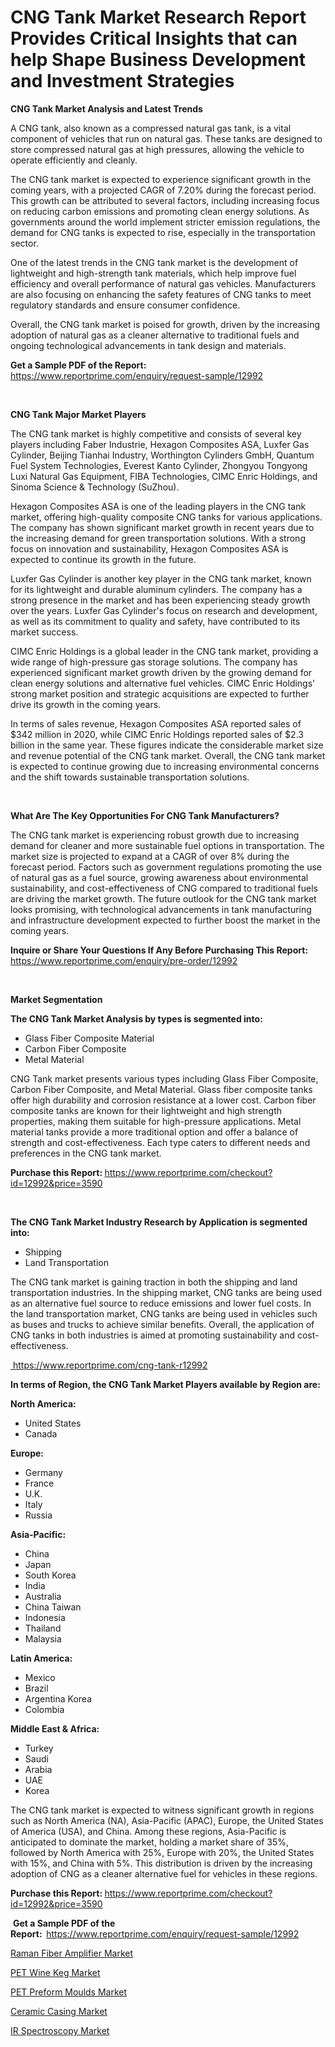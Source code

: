 <p><h1>CNG Tank Market Research Report Provides Critical Insights that can help Shape Business Development and Investment Strategies</h1></p><p><strong>CNG Tank Market Analysis and Latest Trends</strong></p>
<p><p>A CNG tank, also known as a compressed natural gas tank, is a vital component of vehicles that run on natural gas. These tanks are designed to store compressed natural gas at high pressures, allowing the vehicle to operate efficiently and cleanly.</p><p>The CNG tank market is expected to experience significant growth in the coming years, with a projected CAGR of 7.20% during the forecast period. This growth can be attributed to several factors, including increasing focus on reducing carbon emissions and promoting clean energy solutions. As governments around the world implement stricter emission regulations, the demand for CNG tanks is expected to rise, especially in the transportation sector.</p><p>One of the latest trends in the CNG tank market is the development of lightweight and high-strength tank materials, which help improve fuel efficiency and overall performance of natural gas vehicles. Manufacturers are also focusing on enhancing the safety features of CNG tanks to meet regulatory standards and ensure consumer confidence.</p><p>Overall, the CNG tank market is poised for growth, driven by the increasing adoption of natural gas as a cleaner alternative to traditional fuels and ongoing technological advancements in tank design and materials.</p></p>
<p><strong>Get a Sample PDF of the Report:&nbsp;</strong> <a href="https://www.reportprime.com/enquiry/request-sample/12992">https://www.reportprime.com/enquiry/request-sample/12992</a></p>
<p>&nbsp;</p>
<p><strong>CNG Tank Major Market Players</strong></p>
<p><p>The CNG tank market is highly competitive and consists of several key players including Faber Industrie, Hexagon Composites ASA, Luxfer Gas Cylinder, Beijing Tianhai Industry, Worthington Cylinders GmbH, Quantum Fuel System Technologies, Everest Kanto Cylinder, Zhongyou Tongyong Luxi Natural Gas Equipment, FIBA Technologies, CIMC Enric Holdings, and Sinoma Science & Technology (SuZhou).</p><p>Hexagon Composites ASA is one of the leading players in the CNG tank market, offering high-quality composite CNG tanks for various applications. The company has shown significant market growth in recent years due to the increasing demand for green transportation solutions. With a strong focus on innovation and sustainability, Hexagon Composites ASA is expected to continue its growth in the future.</p><p>Luxfer Gas Cylinder is another key player in the CNG tank market, known for its lightweight and durable aluminum cylinders. The company has a strong presence in the market and has been experiencing steady growth over the years. Luxfer Gas Cylinder's focus on research and development, as well as its commitment to quality and safety, have contributed to its market success.</p><p>CIMC Enric Holdings is a global leader in the CNG tank market, providing a wide range of high-pressure gas storage solutions. The company has experienced significant market growth driven by the growing demand for clean energy solutions and alternative fuel vehicles. CIMC Enric Holdings' strong market position and strategic acquisitions are expected to further drive its growth in the coming years.</p><p>In terms of sales revenue, Hexagon Composites ASA reported sales of $342 million in 2020, while CIMC Enric Holdings reported sales of $2.3 billion in the same year. These figures indicate the considerable market size and revenue potential of the CNG tank market. Overall, the CNG tank market is expected to continue growing due to increasing environmental concerns and the shift towards sustainable transportation solutions.</p></p>
<p>&nbsp;</p>
<p><strong>What Are The Key Opportunities For CNG Tank Manufacturers?</strong></p>
<p><p>The CNG tank market is experiencing robust growth due to increasing demand for cleaner and more sustainable fuel options in transportation. The market size is projected to expand at a CAGR of over 8% during the forecast period. Factors such as government regulations promoting the use of natural gas as a fuel source, growing awareness about environmental sustainability, and cost-effectiveness of CNG compared to traditional fuels are driving the market growth. The future outlook for the CNG tank market looks promising, with technological advancements in tank manufacturing and infrastructure development expected to further boost the market in the coming years.</p></p>
<p><strong>Inquire or Share Your Questions If Any Before Purchasing This Report:</strong> <a href="https://www.reportprime.com/enquiry/pre-order/12992">https://www.reportprime.com/enquiry/pre-order/12992</a></p>
<p>&nbsp;</p>
<p><strong>Market Segmentation</strong></p>
<p><strong>The CNG Tank Market Analysis by types is segmented into:</strong></p>
<p><ul><li>Glass Fiber Composite Material</li><li>Carbon Fiber Composite</li><li>Metal Material</li></ul></p>
<p><p>CNG Tank market presents various types including Glass Fiber Composite, Carbon Fiber Composite, and Metal Material. Glass fiber composite tanks offer high durability and corrosion resistance at a lower cost. Carbon fiber composite tanks are known for their lightweight and high strength properties, making them suitable for high-pressure applications. Metal material tanks provide a more traditional option and offer a balance of strength and cost-effectiveness. Each type caters to different needs and preferences in the CNG tank market.</p></p>
<p><strong>Purchase this Report:&nbsp;</strong><a href="https://www.reportprime.com/checkout?id=12992&price=3590">https://www.reportprime.com/checkout?id=12992&price=3590</a></p>
<p>&nbsp;</p>
<p><strong>The CNG Tank Market Industry Research by Application is segmented into:</strong></p>
<p><ul><li>Shipping</li><li>Land Transportation</li></ul></p>
<p><p>The CNG tank market is gaining traction in both the shipping and land transportation industries. In the shipping market, CNG tanks are being used as an alternative fuel source to reduce emissions and lower fuel costs. In the land transportation market, CNG tanks are being used in vehicles such as buses and trucks to achieve similar benefits. Overall, the application of CNG tanks in both industries is aimed at promoting sustainability and cost-effectiveness.</p></p>
<p><a href="https://www.reportprime.com/cng-tank-r12992">&nbsp;https://www.reportprime.com/cng-tank-r12992</a></p>
<p><strong>In terms of Region, the CNG Tank Market Players available by Region are:</strong></p>
<p>
    <p> <strong> North America: </strong>
        <ul>
            <li>United States</li>
            <li>Canada</li>
        </ul>
        </p> 
    <p> <strong> Europe: </strong>
        <ul>
            <li>Germany</li>
            <li>France</li>
            <li>U.K.</li>
            <li>Italy</li>
            <li>Russia</li>
        </ul>
        </p> 
    <p> <strong> Asia-Pacific: </strong>
        <ul>
            <li>China</li>
            <li>Japan</li>
            <li>South Korea</li>
            <li>India</li>
            <li>Australia</li>
            <li>China Taiwan</li>
            <li>Indonesia</li>
            <li>Thailand</li>
            <li>Malaysia</li>
        </ul>
        </p> 
    <p> <strong> Latin America: </strong>
        <ul>
            <li>Mexico</li>
            <li>Brazil</li>
            <li>Argentina Korea</li>
            <li>Colombia</li>
        </ul>
        </p> 
    <p> <strong> Middle East & Africa: </strong>
        <ul>
            <li>Turkey</li>
            <li>Saudi</li>
            <li>Arabia</li>
            <li>UAE</li>
            <li>Korea</li>
        </ul>
    </p>
    </p>
<p><p>The CNG tank market is expected to witness significant growth in regions such as North America (NA), Asia-Pacific (APAC), Europe, the United States of America (USA), and China. Among these regions, Asia-Pacific is anticipated to dominate the market, holding a market share of 35%, followed by North America with 25%, Europe with 20%, the United States with 15%, and China with 5%. This distribution is driven by the increasing adoption of CNG as a cleaner alternative fuel for vehicles in these regions.</p></p>
<p><strong>Purchase this Report: </strong><a href="https://www.reportprime.com/checkout?id=12992&price=3590">https://www.reportprime.com/checkout?id=12992&price=3590</a></p>
<p>&nbsp;<strong>Get a Sample PDF of the Report:&nbsp;&nbsp;</strong><a href="https://www.reportprime.com/enquiry/request-sample/12992">https://www.reportprime.com/enquiry/request-sample/12992</a></p>
<p><strong></strong></p>
<p><p><a href="https://www.linkedin.com/pulse/global-raman-fiber-amplifier-market-exploring-share-trends-zzyac?trackingId=4N2qVO7hTISY0FgCyuXWJw%3D%3D">Raman Fiber Amplifier Market</a></p><p><a href="https://issuu.com/reportprime-2/docs/pet-wine-keg-market-size-2030.pptx_b363f1bcee08b4">PET Wine Keg Market</a></p><p><a href="https://issuu.com/reportprime-2/docs/pet-preform-moulds-market-size-2030_916ab60c574085">PET Preform Moulds Market</a></p><p><a href="https://www.linkedin.com/pulse/global-ceramic-casing-market-share-growth-opportunities-size-aqkxe?trackingId=2GSWZxvkQfG6YmdoU1Vpyw%3D%3D">Ceramic Casing Market</a></p><p><a href="https://github.com/bmorecock/Market-Research-Report-List-5/blob/main/ir-spectroscopy-market.md">IR Spectroscopy Market</a></p></p>